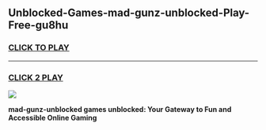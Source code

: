 
## Unblocked-Games-mad-gunz-unblocked-Play-Free-gu8hu
<h3>
<a href="https://premium76.site?title=mad-gunz-unblocked&ref=21A">CLICK TO PLAY</a></h3>
<hr>

<h3>
<a href="https://premium76.site?title=mad-gunz-unblocked&ref=21A">CLICK 2 PLAY</a>
  
</h3>

<a href="https://premium76.site?title=mad-gunz-unblocked&ref=21A"><img src="https://clearcache.store/games.png"></a>


**mad-gunz-unblocked games unblocked: Your Gateway to Fun and Accessible Online Gaming**
